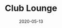 ---
layout: project
type: project
image: images/tutor.jpg
title: Club Lounge
permalink: projects/clublounge
date: 2020-05-13
summary: For my final project for ICS 314 at UH @Manoa, we were to partner up with classmates and create a club managing website, created for the UH Community.  
projecturl: https://club-lounge.github.io/
---